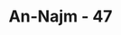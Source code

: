 ---
title: "An-Najm - 47"
no: 47
arabic_no: ٤٧
ayah: وَاَنَّ عَلَيْهِ النَّشْاَةَ الْاُخْرٰىۙ 
translation: "dan sesungguhnya Dialah yang menetapkan penciptaan yang lain (kebangkitan setelah mati),"
tafsir: "Allah yang menghidupkan manusia sesudah mati untuk membalas orang yang berbuat baik atau jahat sesuai dengan apa yang dikerjakannya"
---